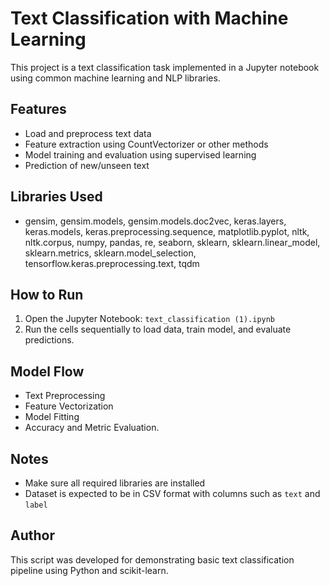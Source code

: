 # Text Classification with Machine Learning

This project is a text classification task implemented in a Jupyter notebook using common machine learning and NLP libraries.

## Features
- Load and preprocess text data
- Feature extraction using CountVectorizer or other methods
- Model training and evaluation using supervised learning
- Prediction of new/unseen text

##  Libraries Used
- gensim, gensim.models, gensim.models.doc2vec, keras.layers, keras.models, keras.preprocessing.sequence, matplotlib.pyplot, nltk, nltk.corpus, numpy, pandas, re, seaborn, sklearn, sklearn.linear_model, sklearn.metrics, sklearn.model_selection, tensorflow.keras.preprocessing.text, tqdm
## How to Run
1. Open the Jupyter Notebook: `text_classification (1).ipynb`
2. Run the cells sequentially to load data, train model, and evaluate predictions.

##  Model Flow
- Text Preprocessing
- Feature Vectorization
- Model Fitting
- Accuracy and Metric Evaluation.
##  Notes
- Make sure all required libraries are installed
- Dataset is expected to be in CSV format with columns such as `text` and `label`
##  Author
This script was developed for demonstrating basic text classification pipeline using Python and scikit-learn.
